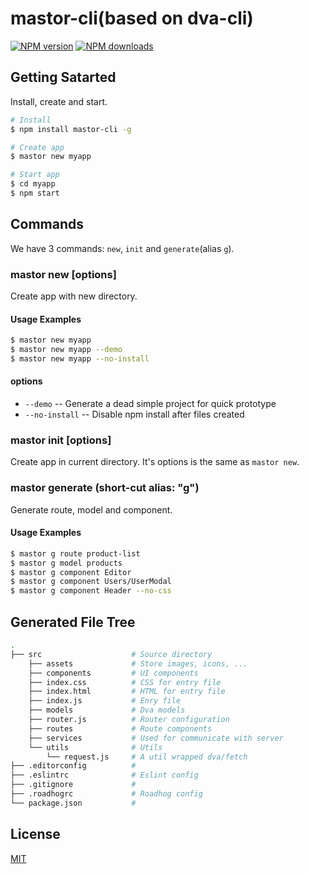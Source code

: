 # mastor-cli(based on dva-cli)
[![NPM version](https://img.shields.io/npm/v/mastor-cli.svg?style=flat)](https://npmjs.org/package/mastor-cli)
[![NPM downloads](http://img.shields.io/npm/dm/mastor-cli.svg?style=flat)](https://npmjs.org/package/mastor-cli)

## Getting Satarted

Install, create and start.

```bash
# Install
$ npm install mastor-cli -g

# Create app
$ mastor new myapp

# Start app
$ cd myapp
$ npm start
```

## Commands

We have 3 commands: `new`, `init` and `generate`(alias `g`).

### mastor new <appName> [options]

Create app with new directory.

#### Usage Examples

```bash
$ mastor new myapp
$ mastor new myapp --demo
$ mastor new myapp --no-install
```

#### options

* `--demo` -- Generate a dead simple project for quick prototype
* `--no-install` -- Disable npm install after files created

### mastor init [options]

Create app in current directory. It's options is the same as `mastor new`.

### mastor generate <type> <name> (short-cut alias: "g")

Generate route, model and component.

#### Usage Examples

```bash
$ mastor g route product-list
$ mastor g model products
$ mastor g component Editor
$ mastor g component Users/UserModal
$ mastor g component Header --no-css
```

## Generated File Tree

```bash
.
├── src                    # Source directory
    ├── assets             # Store images, icons, ...
    ├── components         # UI components
    ├── index.css          # CSS for entry file
    ├── index.html         # HTML for entry file
    ├── index.js           # Enry file
    ├── models             # Dva models
    ├── router.js          # Router configuration
    ├── routes             # Route components
    ├── services           # Used for communicate with server
    └── utils              # Utils
        └── request.js     # A util wrapped dva/fetch
├── .editorconfig          #
├── .eslintrc              # Eslint config
├── .gitignore             #
├── .roadhogrc             # Roadhog config
└── package.json           #
```

## License

[MIT](https://tldrlegal.com/license/mit-license)